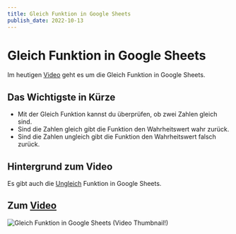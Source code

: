 ```yaml
---
title: Gleich Funktion in Google Sheets
publish_date: 2022-10-13
---
```


# Gleich Funktion in Google Sheets

Im heutigen [Video](https://youtu.be/aZj-QDgTMec) geht es um die Gleich Funktion in Google Sheets. 

## Das Wichtigste in Kürze

- Mit der Gleich Funktion kannst du überprüfen, ob zwei Zahlen gleich sind.
- Sind die Zahlen gleich gibt die Funktion den Wahrheitswert wahr zurück.
- Sind die Zahlen ungleich gibt die Funktion den Wahrheitswert falsch zurück.

## Hintergrund zum Video

Es gibt auch die [Ungleich](https://youtu.be/aZj-QDgTMec) Funktion in Google Sheets.

## Zum [Video](https://youtu.be/aZj-QDgTMec)

![Gleich Funktion in Google Sheets (Video Thumbnail!)](../thumbnails/Fertig384.jpg "Gleich Funktion in Google Sheets (Video Thumbnail!)")